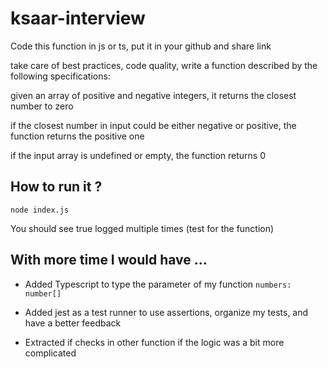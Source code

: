 # ksaar-interview

Code this function in js or ts, put it in your github and share link

take care of best practices, code quality, write a function described by the following specifications:

given an array of positive and negative integers, it returns the closest
number to zero

if the closest number in input could be either negative or positive,
the function returns the positive one

if the input array is undefined or empty, the function returns 0

## How to run it ?

`node index.js`

You should see true logged multiple times (test for the function)

## With more time I would have ...

- Added Typescript to type the parameter of my function `numbers: number[]`

- Added jest as a test runner to use assertions, organize my tests, and have a better feedback

- Extracted if checks in other function if the logic was a bit more complicated
